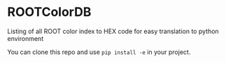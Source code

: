 # ROOTColorDB

Listing of all ROOT color index to HEX code for easy translation to python environment

You can clone this repo and use ```pip install -e``` in your project.
